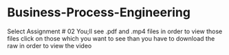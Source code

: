 # Business-Process-Engineering
Select Assignment # 02 You;ll see .pdf and .mp4 files in order to view those files click on those which you want to see than you have to download the raw in order to view the video

